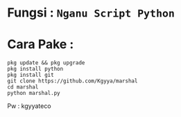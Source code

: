 # Fungsi : `Nganu Script Python`

# Cara Pake : 
```
pkg update && pkg upgrade
pkg install python
pkg install git
git clone https://github.com/Kgyya/marshal
cd marshal
python marshal.py
```

Pw : kgyyateco
